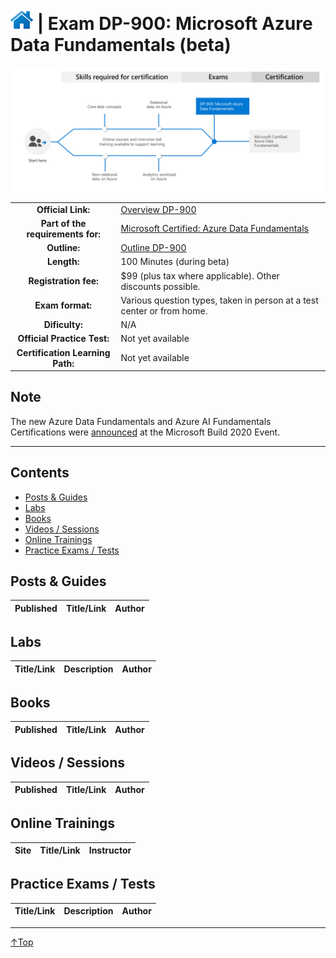 # [![Home](/img/home.png)](certifications.md "Overview Certifications") | Exam DP-900: Microsoft Azure Data Fundamentals (beta)
![Cert](/img/dp-900.png)

|                                   |                                                                                                                             |
| :-------------------------------: | :-------------------------------------------------------------------------------------------------------------------------- |
|        **Official Link:**         | [Overview DP-900](https://docs.microsoft.com/en-us/learn/certifications/exams/dp-900)                                       |
| **Part of the requirements for:** | [Microsoft Certified: Azure Data Fundamentals](https://docs.microsoft.com/en-us/learn/certifications/azure-data-fundamentals) |
|           **Outline:**            | [Outline DP-900](https://query.prod.cms.rt.microsoft.com/cms/api/am/binary/RE4wsKZ)                                         |
|            **Length:**            | 100 Minutes (during beta)                                                                                                                     |
|       **Registration fee:**       | $99 (plus tax where applicable). Other discounts possible.                                                                  |
|         **Exam format:**          | Various question types, taken in person at a test center or from home.                                                      |
|          **Dificulty:**           | N/A                                                                                                                         |
|    **Official Practice Test:**    | Not yet available                                                                                                           |
| **Certification Learning Path:**  | Not yet available                                                                                                           |

## Note
The new Azure Data Fundamentals and Azure AI Fundamentals Certifications were [announced](https://www.microsoft.com/en-us/learning/community-blog-post.aspx?BlogId=8&Id=375310) at the Microsoft Build 2020 Event.
___

## Contents
- [Posts & Guides](#posts--guides)
- [Labs](#labs)
- [Books](#books)
- [Videos / Sessions](#videos--sessions)
- [Online Trainings](#online-trainings)
- [Practice Exams / Tests](#practice-exams--tests)


## Posts & Guides
| Published | Title/Link                                                                                                                                                                                                              | Author                                             |
| :-------: | :---------------------------------------------------------------------------------------------------------------------------------------------------------------------------------------------------------------------- | :------------------------------------------------- |


## Labs
| Title/Link                                                                         | Description                                                                                  | Author |
| :--------------------------------------------------------------------------------: | :------------------------------------------------------------------------------------------- | :----- |


## Books
| Published | Title/Link  | Author  |
| :-------: | :---------: | :-----: |


## Videos / Sessions
| Published | Title/Link                                                                                                                           | Author         |
| :-------: | :----------------------------------------------------------------------------------------------------------------------------------: | :------------- |


## Online Trainings
|    Site     | Title/Link                                                                                                                                          | Instructor     |
| :---------: | :-------------------------------------------------------------------------------------------------------------------------------------------------- | :------------- |

 
## Practice Exams / Tests
|                                                                        Title/Link    | Description                                                                                                                                     | Author            |
| :----------------------------------------------------------------------------------: | :---------------------------------------------------------------------------------------------------------------------------------------------- | :---------------- |


___
 <a href="#top" title="Back to the top.">↑Top</a>
